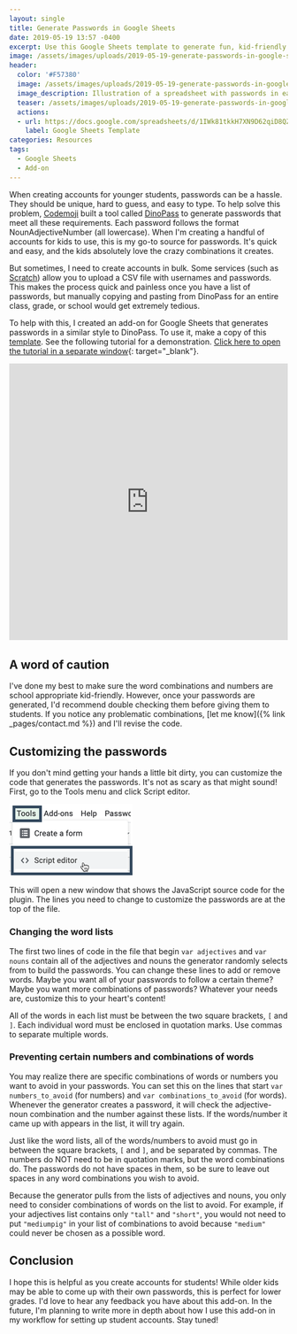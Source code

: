 ```yaml
---
layout: single
title: Generate Passwords in Google Sheets
date: 2019-05-19 13:57 -0400
excerpt: Use this Google Sheets template to generate fun, kid-friendly passwords.
image: /assets/images/uploads/2019-05-19-generate-passwords-in-google-sheets.png
header:
  color: '#F57380'
  image: /assets/images/uploads/2019-05-19-generate-passwords-in-google-sheets.png
  image_description: Illustration of a spreadsheet with passwords in each cell
  teaser: /assets/images/uploads/2019-05-19-generate-passwords-in-google-sheets.png
  actions:
  - url: https://docs.google.com/spreadsheets/d/1IWk81tkkH7XN9D62qiD8QZ0tG1P6G8BGDmfCuzuXryY/copy 
    label: Google Sheets Template
categories: Resources
tags:
  - Google Sheets
  - Add-on
---
```


When creating accounts for younger students, passwords can be a hassle. They should be unique, hard to guess, and easy to type. To help solve this problem, [Codemoji](https://www.codemoji.com/) built a tool called [DinoPass](https://dinopass.com/) to generate passwords that meet all these requirements. Each password follows the format NounAdjectiveNumber (all lowercase). When I'm creating a handful of accounts for kids to use, this is my go-to source for passwords. It's quick and easy, and the kids absolutely love the crazy combinations it creates.

But sometimes, I need to create accounts in bulk. Some services (such as [Scratch](https://scratch.mit.edu/educators)) allow you to upload a CSV file with usernames and passwords. This makes the process quick and painless once you have a list of passwords, but manually copying and pasting from DinoPass for an entire class, grade, or school would get extremely tedious.

To help with this, I created an add-on for Google Sheets that generates passwords in a similar style to DinoPass. To use it, make a copy of this [template](https://docs.google.com/spreadsheets/d/1IWk81tkkH7XN9D62qiD8QZ0tG1P6G8BGDmfCuzuXryY/copy). See the following tutorial for a demonstration. [Click here to open the tutorial in a separate window](http://ior.ad/6ABQ){: target="_blank"}.

<iframe src="https://www.iorad.com/player/1570698/Google-Sheets-Password-Generator-add-on?src=iframe&oembed=1"   width="100%" height="500px" style="width: 100%; height: 500px" frameborder="0" webkitallowfullscreen="webkitallowfullscreen"    mozallowfullscreen="mozallowfullscreen" allowfullscreen="allowfullscreen"></iframe>
    
## A word of caution
I've done my best to make sure the word combinations and numbers are school appropriate kid-friendly. However, once your passwords are generated, I'd recommend double checking them before giving them to students. If you notice any problematic combinations, [let me know]({% link _pages/contact.md %}) and I'll revise the code.
 

## Customizing the passwords

If you don't mind getting your hands a little bit dirty, you can customize the code that generates the passwords. It's not as scary as that might sound! First, go to the Tools menu and click Script editor.

![Screenshot of the tools menu in Google Sheets with a cursor hovering over the Script editor option](/assets/images/uploads/2019-05-19-generate-passwords-in-google-sheets-tools-script-editor.png)

This will open a new window that shows the JavaScript source code for the plugin. The lines you need to change to customize the passwords are at the top of the file.

### Changing the word lists

The first two lines of code in the file that begin `var adjectives` and `var nouns` contain all of the adjectives and nouns the generator randomly selects from to build the passwords. You can change these lines to add or remove words. Maybe you want all of your passwords to follow a certain theme? Maybe you want more combinations of passwords? Whatever your needs are, customize this to your heart's content!

All of the words in each list must be between the two square brackets, `[` and `]`. Each individual word must be enclosed in quotation marks. Use commas to separate multiple words.

### Preventing certain numbers and combinations of words

You may realize there are specific combinations of words or numbers you want to avoid in your passwords. You can set this on the lines that start `var numbers_to_avoid` (for numbers) and `var combinations_to_avoid` (for words). Whenever the generator creates a password, it will check the adjective-noun combination and the number against these lists. If the words/number it came up with appears in the list, it will try again.

Just like the word lists, all of the words/numbers to avoid must go in between the square brackets, `[` and `]`, and be separated by commas. The numbers do NOT need to be in quotation marks, but the word combinations do. The passwords do not have spaces in them, so be sure to leave out spaces in any word combinations you wish to avoid.

Because the generator pulls from the lists of adjectives and nouns, you only need to consider combinations of words on the list to avoid. For example, if your adjectives list contains only `"tall"` and `"short"`, you would not need to put `"mediumpig"` in your list of combinations to avoid because `"medium"` could never be chosen as a possible word.

## Conclusion

I hope this is helpful as you create accounts for students! While older kids may be able to come up with their own passwords, this is perfect for lower grades. I'd love to hear any feedback you have about this add-on. In the future, I'm planning to write more in depth about how I use this add-on in my workflow for setting up student accounts. Stay tuned!